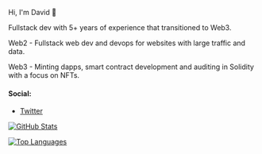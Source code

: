 Hi, I'm David 👋

Fullstack dev with 5+ years of experience that transitioned to Web3. 

Web2 - Fullstack web dev and devops for websites with large traffic and data.

Web3 - Minting dapps, smart contract development and auditing in Solidity with a focus on NFTs.

#### Social:
- [Twitter](https://twitter.com/dadev42)

[![GitHub Stats](https://github-readme-stats.vercel.app/api?username=david-dacruz&count_private=true&show_icons=true&theme=jolly)](https://github.com/anuraghazra/github-readme-stats)

[![Top Languages](https://github-readme-stats.vercel.app/api/top-langs/?username=david-dacruz&layout=compact&theme=jolly)](https://github.com/anuraghazra/github-readme-stats)
